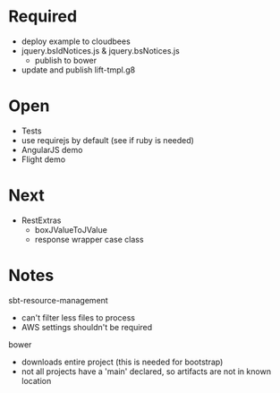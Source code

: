 Required
========

* deploy example to cloudbees
* jquery.bsIdNotices.js & jquery.bsNotices.js
  * publish to bower
* update and publish lift-tmpl.g8

Open
====

* Tests
* use requirejs by default (see if ruby is needed)
* AngularJS demo
* Flight demo

Next
====

* RestExtras
  * boxJValueToJValue
  * response wrapper case class

Notes
=====

sbt-resource-management
  * can't filter less files to process
  * AWS settings shouldn't be required

bower
  * downloads entire project (this is needed for bootstrap)
  * not all projects have a 'main' declared, so artifacts are not in known location
